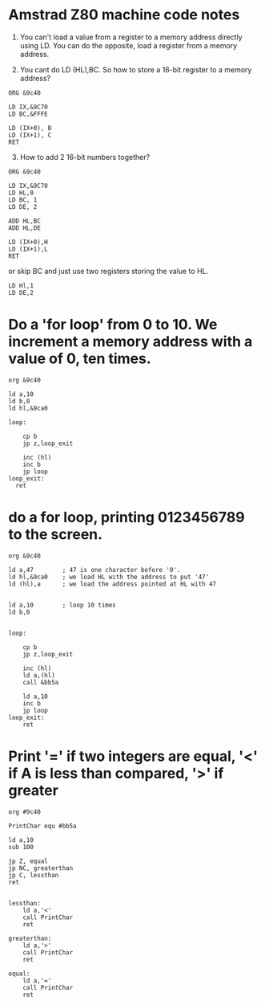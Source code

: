 Amstrad Z80 machine code notes
==============================


1. You can't load a value from a register to a memory address directly using LD.
You can do the opposite, load a register from a memory address.

2. You cant do LD (HL),BC. So how to store a 16-bit register to a memory address?
```
ORG &9c40

LD IX,&9C70
LD BC,&FFFE

LD (IX+0), B
LD (IX+1), C
RET	
```

3. How to add 2 16-bit numbers together?
```
ORG &9c40

LD IX,&9C70
LD HL,0
LD BC, 1
LD DE, 2

ADD HL,BC
ADD HL,DE

LD (IX+0),H
LD (IX+1),L
RET
```

or skip BC and just use two registers storing the value to HL.

```
LD Hl,1
LD DE,2
```
# Do a 'for loop' from 0 to 10. We increment a memory address with a value of 0, ten times.
```
org &9c40

ld a,10
ld b,0
ld hl,&9ca0

loop:

	cp b
	jp z,loop_exit

	inc (hl)
	inc b
	jp loop	
loop_exit:
  ret
```
# do a for loop, printing 0123456789 to the screen.
```
org &9c40

ld a,47        ; 47 is one character before '0'. 
ld hl,&9ca0    ; we load HL with the address to put '47' 
ld (hl),a      ; we load the address pointed at HL with 47


ld a,10        ; loop 10 times
ld b,0


loop:

	cp b
	jp z,loop_exit

	inc (hl)
	ld a,(hl)
	call &bb5a

	ld a,10
	inc b
	jp loop	
loop_exit:
	ret
```

# Print '=' if two integers are equal, '<' if A is less than compared, '>' if greater
```
org #9c40

PrintChar equ #bb5a

ld a,10
sub 100

jp Z, equal
jp NC, greaterthan
jp C, lessthan
ret


lessthan: 
	ld a,'<'
	call PrintChar
	ret

greaterthan:
	ld a,'>'
	call PrintChar
	ret

equal:
	ld a,'='
	call PrintChar
	ret
 ```


